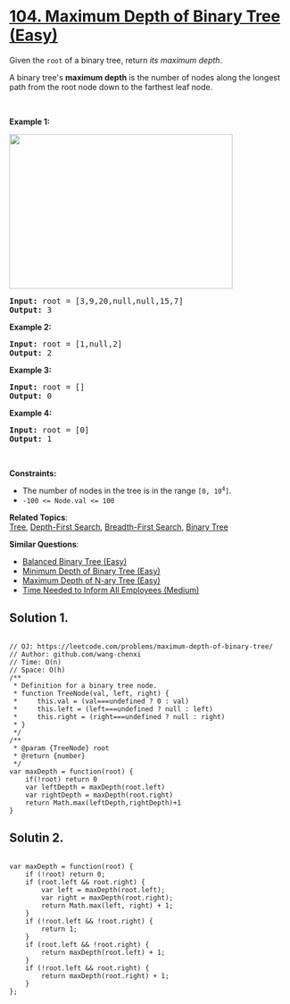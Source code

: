 # [104. Maximum Depth of Binary Tree (Easy)](https://leetcode.com/problems/maximum-depth-of-binary-tree/)

<p>Given the <code>root</code> of a binary tree, return <em>its maximum depth</em>.</p>

<p>A binary tree's <strong>maximum depth</strong>&nbsp;is the number of nodes along the longest path from the root node down to the farthest leaf node.</p>

<p>&nbsp;</p>
<p><strong>Example 1:</strong></p>
<img alt="" src="https://assets.leetcode.com/uploads/2020/11/26/tmp-tree.jpg" style="width: 400px; height: 277px;">
<pre><strong>Input:</strong> root = [3,9,20,null,null,15,7]
<strong>Output:</strong> 3
</pre>

<p><strong>Example 2:</strong></p>

<pre><strong>Input:</strong> root = [1,null,2]
<strong>Output:</strong> 2
</pre>

<p><strong>Example 3:</strong></p>

<pre><strong>Input:</strong> root = []
<strong>Output:</strong> 0
</pre>

<p><strong>Example 4:</strong></p>

<pre><strong>Input:</strong> root = [0]
<strong>Output:</strong> 1
</pre>

<p>&nbsp;</p>
<p><strong>Constraints:</strong></p>

<ul>
	<li>The number of nodes in the tree is in the range <code>[0, 10<sup>4</sup>]</code>.</li>
	<li><code>-100 &lt;= Node.val &lt;= 100</code></li>
</ul>

**Related Topics**:  
[Tree](https://leetcode.com/tag/tree/), [Depth-First Search](https://leetcode.com/tag/depth-first-search/), [Breadth-First Search](https://leetcode.com/tag/breadth-first-search/), [Binary Tree](https://leetcode.com/tag/binary-tree/)

**Similar Questions**:

- [Balanced Binary Tree (Easy)](https://leetcode.com/problems/balanced-binary-tree/)
- [Minimum Depth of Binary Tree (Easy)](https://leetcode.com/problems/minimum-depth-of-binary-tree/)
- [Maximum Depth of N-ary Tree (Easy)](https://leetcode.com/problems/maximum-depth-of-n-ary-tree/)
- [Time Needed to Inform All Employees (Medium)](https://leetcode.com/problems/time-needed-to-inform-all-employees/)

## Solution 1.

```JS

// OJ: https://leetcode.com/problems/maximum-depth-of-binary-tree/
// Author: github.com/wang-chenxi
// Time: O(n)
// Space: O(h)
/**
 * Definition for a binary tree node.
 * function TreeNode(val, left, right) {
 *     this.val = (val===undefined ? 0 : val)
 *     this.left = (left===undefined ? null : left)
 *     this.right = (right===undefined ? null : right)
 * }
 */
/**
 * @param {TreeNode} root
 * @return {number}
 */
var maxDepth = function(root) {
    if(!root) return 0
    var leftDepth = maxDepth(root.left)
    var rightDepth = maxDepth(root.right)
    return Math.max(leftDepth,rightDepth)+1
}

```

## Solutin 2.

```JS

var maxDepth = function(root) {
    if (!root) return 0;
    if (root.left && root.right) {
        var left = maxDepth(root.left);
        var right = maxDepth(root.right);
        return Math.max(left, right) + 1;
    }
    if (!root.left && !root.right) {
        return 1;
    }
    if (root.left && !root.right) {
        return maxDepth(root.left) + 1;
    }
    if (!root.left && root.right) {
        return maxDepth(root.right) + 1;
    }
};
```
